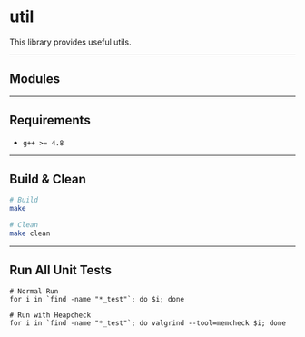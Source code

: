 # util
This library provides useful utils.

---
## Modules

---
## Requirements
* `g++ >= 4.8`

---
## Build & Clean
```bash
# Build
make

# Clean
make clean
```

---
## Run All Unit Tests
```
# Normal Run
for i in `find -name "*_test"`; do $i; done

# Run with Heapcheck
for i in `find -name "*_test"`; do valgrind --tool=memcheck $i; done
```
